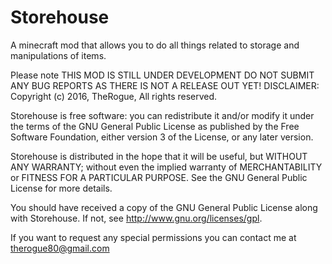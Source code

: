 # Storehouse
A minecraft mod that allows you to do all things related to storage and manipulations of items.

Please note THIS MOD IS STILL UNDER DEVELOPMENT DO NOT SUBMIT ANY BUG REPORTS AS THERE IS NOT A RELEASE OUT YET!
DISCLAIMER:
Copyright (c) 2016, TheRogue, All rights reserved.

Storehouse is free software: you can redistribute it and/or modify
it under the terms of the GNU General Public License as published by
the Free Software Foundation, either version 3 of the License, or
any later version.

Storehouse is distributed in the hope that it will be useful,
but WITHOUT ANY WARRANTY; without even the implied warranty of
MERCHANTABILITY or FITNESS FOR A PARTICULAR PURPOSE.  See the
GNU General Public License for more details.

You should have received a copy of the GNU General Public License
along with Storehouse.  If not, see <http://www.gnu.org/licenses/gpl>.

If you want to request any special permissions you can contact me at therogue80@gmail.com
